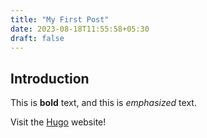 ```yaml
---
title: "My First Post"
date: 2023-08-18T11:55:58+05:30
draft: false
---
```


## Introduction

This is **bold** text, and this is *emphasized* text.

Visit the [Hugo](https://gohugo.io) website!
